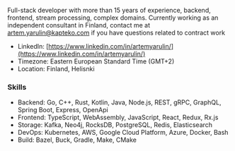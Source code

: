 Full-stack developer with more than 15 years of experience, backend, frontend, stream processing, complex domains. Currently working as an independent consultant in Finland, contact me at artem.yarulin@kapteko.com if you have questions related to contract work 

- LinkedIn: [https://www.linkedin.com/in/artemyarulin/](https://www.linkedin.com/in/artemyarulin/)
- Timezone: Eastern European Standard Time (GMT+2)
- Location: Finland, Helisnki

### Skills

- Backend: Go, C++, Rust, Kotlin, Java, Node.js, REST, gRPC, GraphQL, Spring Boot, Express, OpenApi
- Frontend: TypeScript, WebAssembly, JavaScript, React, Redux, Rx.js
- Storage: Kafka, Neo4j, RocksDB, PostgreSQL, Redis, Elasticsearch
- DevOps: Kubernetes, AWS, Google Cloud Platform, Azure, Docker, Bash
- Build: Bazel, Buck, Gradle, Make, CMake

